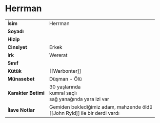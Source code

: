# Herrman   
|  |  |  
|---|---|  
| **İsim** | Herrman|  
| **Soyadı** | |  
| **Hizip** | |  
| **Cinsiyet** | Erkek|  
| **Irk** | Wererat|  
| **Sınıf** | |  
| **Kütük** | [[Warbonter]]|  
| **Münasebet** | Düşman - Ölü|  
| **Karakter Betimi** | 30 yaşlarında<br>kumral saçlı<br>sağ yanağında yara izi var|  
| **İlave Notlar** | Gemiden beklediğimiz adam, mahzende öldü<br>[[John Ryld]] ile bir derdi vardı|  
